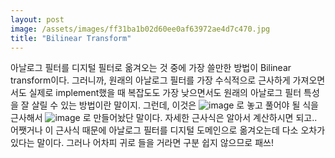 ```yaml
---
layout: post
image: /assets/images/ff31ba1b02d60ee0af63972ae4d7c470.jpg
title: "Bilinear Transform"
---
```


아날로그 필터를 디지털 필터로 옮겨오는 것 중에 가장 쓸만한 방법이 Bilinear transform이다. 
그러니까, 원래의 아날로그 필터를 가장 수식적으로 근사하게 가져오면서도 실제로 implement했을 때 복잡도도 가장 낮으면서도 원래의 아날로그 필터 특성을 잘 살릴 수 있는 방법이란 말이지.
그런데, 이것은 ![image](/assets/images/ff31ba1b02d60ee0af63972ae4d7c470.jpg) 로 놓고 풀어야 될 식을 근사해서 ![image](7958ac1f3678455f04756a34d85b715c.jpg) 로 만들어놨단 말이다. 자세한 근사식은 알아서 계산하시면 되고..
어쨋거나 이 근사식 때문에 아날로그 필터를 디지털 도메인으로 옮겨오는데 다소 오차가 있다는 말이다.
그러나 어차피 귀로 들을 거라면 구분 쉽지 않으므로 패쓰!

